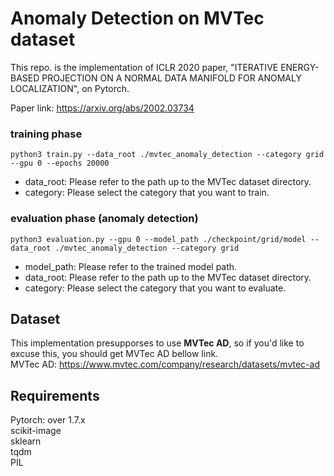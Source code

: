 # Anomaly Detection on MVTec dataset
This repo. is the implementation of ICLR 2020 paper, "ITERATIVE ENERGY-BASED PROJECTION ON A NORMAL DATA MANIFOLD FOR ANOMALY LOCALIZATION", on Pytorch.

Paper link: https://arxiv.org/abs/2002.03734

### training phase
```
python3 train.py --data_root ./mvtec_anomaly_detection --category grid --gpu 0 --epochs 20000
```
- data_root: Please refer to the path up to the MVTec dataset directory.
- category: Please select the category that you want to train.

### evaluation phase (anomaly detection)
```
python3 evaluation.py --gpu 0 --model_path ./checkpoint/grid/model --data_root ./mvtec_anomaly_detection --category grid
```
- model_path: Please refer to the trained model path.
- data_root: Please refer to the path up to the MVTec dataset directory.
- category: Please select the category that you want to evaluate.

## Dataset
This implementation presupporses to use **MVTec AD**, so if you'd like to excuse this, you should get MVTec AD bellow link.<br>
MVTec AD: https://www.mvtec.com/company/research/datasets/mvtec-ad


## Requirements
Pytorch: over 1.7.x<br>
scikit-image<br>
sklearn<br>
tqdm<br>
PIL
